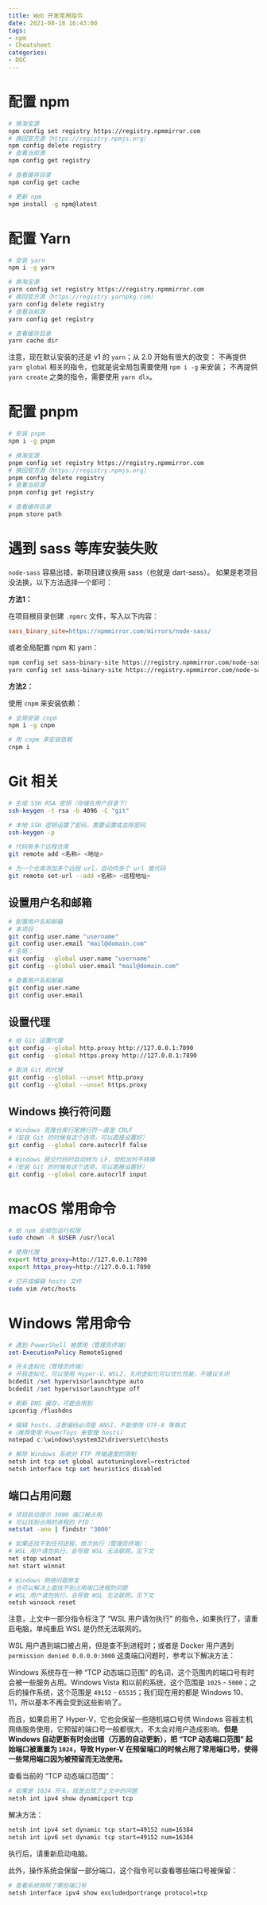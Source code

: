 ```yaml
---
title: Web 开发常用指令
date: 2021-08-18 16:43:00
tags:
- npm
- Cheatsheet
categories:
- DOC
---
```


# 配置 npm

``` bash
# 换淘宝源
npm config set registry https://registry.npmmirror.com
# 换回官方源（https://registry.npmjs.org）
npm config delete registry
# 查看当前源
npm config get registry

# 查看缓存目录
npm config get cache

# 更新 npm
npm install -g npm@latest
```



# 配置 Yarn

```bash
# 安装 yarn
npm i -g yarn

# 换淘宝源
yarn config set registry https://registry.npmmirror.com
# 换回官方源（https://registry.yarnpkg.com）
yarn config delete registry
# 查看当前源
yarn config get registry

# 查看缓存目录
yarn cache dir
```

注意，现在默认安装的还是 v1 的 `yarn`；从 2.0 开始有很大的改变：
不再提供 `yarn global` 相关的指令，也就是说全局包需要使用 `npm i -g` 来安装；
不再提供 `yarn create` 之类的指令，需要使用 `yarn dlx`。



# 配置 pnpm

```bash
# 安装 pnpm
npm i -g pnpm

# 换淘宝源
pnpm config set registry https://registry.npmmirror.com
# 换回官方源（https://registry.npmjs.org）
pnpm config delete registry
# 查看当前源
pnpm config get registry

# 查看缓存目录
pnpm store path
```



# 遇到 sass 等库安装失败

`node-sass` 容易出错，新项目建议换用 sass（也就是 dart-sass）。
如果是老项目没法换，以下方法选择一个即可：

**方法1：**

在项目根目录创建 `.npmrc` 文件，写入以下内容：

```ini
sass_binary_site=https://npmmirror.com/mirrors/node-sass/
```

或者全局配置 npm 和 yarn：

```bash
npm config set sass-binary-site https://registry.npmmirror.com/node-sass
yarn config set sass-binary-site https://registry.npmmirror.com/node-sass
```



**方法2：**

使用 `cnpm` 来安装依赖：

```bash
# 全局安装 cnpm
npm i -g cnpm

# 用 cnpm 来安装依赖
cnpm i
```



# Git 相关

```bash
# 生成 SSH RSA 密钥（存储在用户目录下）
ssh-keygen -t rsa -b 4096 -C "git"

# 本地 SSH 密钥设置了密码，需要设置或去除密码
ssh-keygen -p

# 代码有多个远程仓库
git remote add <名称> <地址>

# 为一个仓库添加多个远程 url，自动向多个 url 推代码
git remote set-url --add <名称> <远程地址>
```



## 设置用户名和邮箱

```bash
# 配置用户名和邮箱
# 本项目：
git config user.name "username"
git config user.email "mail@domain.com"
# 全局：
git config --global user.name "username"
git config --global user.email "mail@domain.com"

# 查看用户名和邮箱
git config user.name
git config user.email
```



## 设置代理

```bash
# 给 Git 设置代理
git config --global http.proxy http://127.0.0.1:7890 
git config --global https.proxy http://127.0.0.1:7890

# 取消 Git 的代理
git config --global --unset http.proxy
git config --global --unset https.proxy
```



## Windows 换行符问题

```bash
# Windows 克隆仓库行尾换行符一直是 CRLF
#（安装 Git 的时候有这个选项，可以直接设置好）
git config --global core.autocrlf false

# Windows 提交代码时自动转为 LF，但检出时不转换
#（安装 Git 的时候有这个选项，可以直接设置好）
git config --global core.autocrlf input
```



# macOS 常用命令

```bash
# 给 npm 全局包运行权限
sudo chown -R $USER /usr/local

# 使用代理
export http_proxy=http://127.0.0.1:7890
export https_proxy=http://127.0.0.1:7890

# 打开或编辑 hosts 文件
sudo vim /etc/hosts
```



# Windows 常用命令

```powershell
# 遇到 PowerShell 被禁用（管理员终端）
set-ExecutionPolicy RemoteSigned

# 开关虚拟化（管理员终端）
# 开启虚拟化，可以使用 Hyper-V、WSL2，关闭虚拟化可以优化性能，不建议关闭
bcdedit /set hypervisorlaunchtype auto
bcdedit /set hypervisorlaunchtype off

# 刷新 DNS 缓存，可能会用到
ipconfig /flushdns

# 编辑 hosts，注意编码必须是 ANSI，不能使用 UTF-8 等格式
#（推荐使用 PowerToys 来管理 hosts）
notepad c:\windows\system32\drivers\etc\hosts

# 解除 Windows 系统对 FTP 传输速度的限制
netsh int tcp set global autotuninglevel=restricted
netsh interface tcp set heuristics disabled
```



## 端口占用问题

```bash
# 项目启动提示 3000 端口被占用
# 可以找到占用的进程的 PID：
netstat -ano | findstr "3000"

# 如果还找不到任何进程，依次执行（管理员终端）：
# WSL 用户请勿执行，会导致 WSL 无法联网，见下文
net stop winnat
net start winnat

# Windows 网络问题修复
# 也可以解决上面找不到占用端口进程的问题
# WSL 用户请勿执行，会导致 WSL 无法联网，见下文
netsh winsock reset
```

注意，上文中一部分指令标注了 “WSL 用户请勿执行” 的指令，如果执行了，请重启电脑，单纯重启 WSL 是仍然无法联网的。

WSL 用户遇到端口被占用，但是查不到进程时；或者是 Docker 用户遇到 `permission denied 0.0.0.0:3000` 这类端口问题时，参考以下解决方法：

Windows 系统存在一种 “TCP 动态端口范围” 的名词，这个范围内的端口号有时会被一些服务占用。Windows Vista 和以前的系统，这个范围是 `1025` - `5000`；之后的操作系统，这个范围是 `49152` - `65535`；我们现在用的都是 Windows 10、11，所以基本不再会受到这些影响了。

而且，如果启用了 Hyper-V，它也会保留一些随机端口号供 Windows 容器主机网络服务使用，它预留的端口号一般都很大，不太会对用户造成影响。**但是 Windows 自动更新有时会出错（万恶的自动更新），把 “TCP 动态端口范围” 起始端口被重置为 `1024`，导致 Hyper-V 在预留端口的时候占用了常用端口号，使得一些常用端口因为被预留而无法使用。**

查看当前的 “TCP 动态端口范围”：

```powershell
# 如果是 1024 开头，就是出现了上文中的问题
netsh int ipv4 show dynamicport tcp
```

解决方法：

```bash
netsh int ipv4 set dynamic tcp start=49152 num=16384
netsh int ipv6 set dynamic tcp start=49152 num=16384
```

执行后，请重新启动电脑。

此外，操作系统会保留一部分端口，这个指令可以查看哪些端口号被保留：

```bash
# 查看系统排除了哪些端口号
netsh interface ipv4 show excludedportrange protocol=tcp
```

